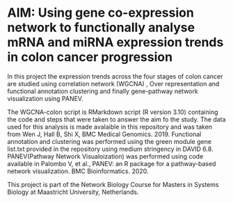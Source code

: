 
# AIM: Using gene co-expression network to functionally analyse mRNA and miRNA expression trends in colon cancer progression 

 In this project the expression trends across the four stages of colon cancer are studied using correlation network (WGCNA) , Over representation and functional annotation clustering and finally gene-pathway network visualization using PANEV.
 
 The WGCNA-colon script is RMarkdown script (R version 3.10) containing the code and steps that were taken to answer the aim fo the study. The data used for this analysis is made avalaible in this  repository and was taken from Wen J, Hall B, Shi X, BMC Medical Genomics. 2019.
 Functional annotation and clustering was performed using the green module gene list.txt provided in the repository using medium stringency in DAVID 6.8.
 PANEV(Pathway Network Visualoization) was performed using code available in Palombo V, et al., PANEV: an R package for a pathway-based network visualization. BMC Bioinformatics. 2020.
 
 This project is part of the Network Biology Course for Masters in Systems Biology at Maastricht University, Netherlands.
 

